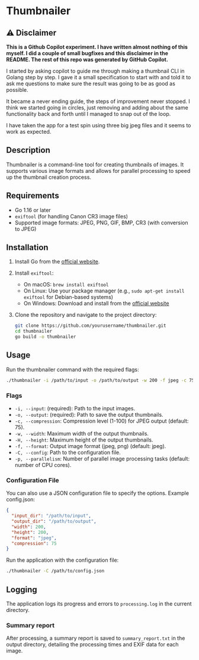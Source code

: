# Thumbnailer

## ⚠️ Disclaimer
__This is a Github Copilot experiment. I have written almost nothing of this myself. I did a couple of small bugfixes 
and this disclaimer in the README. The rest of this repo was generated by GitHub Copilot.__

I started by asking copilot to guide me through making a thumbnail CLI in Golang step by step. I gave it a small 
specification to start with and told it to ask me questions to make sure the result was going to be as good as possible.

It became a never ending guide, the steps of improvement never stopped. I think we started going in circles, just 
removing and adding about the same functionality back and forth until I managed to snap out of the loop.

I have taken the app for a test spin using three big jpeg files and it seems to work as expected.  

## Description
Thumbnailer is a command-line tool for creating thumbnails of images. It supports various image formats and allows for
parallel processing to speed up the thumbnail creation process.

## Requirements

- Go 1.16 or later
- `exiftool` (for handling Canon CR3 image files)
- Supported image formats: JPEG, PNG, GIF, BMP, CR3 (with conversion to JPEG)

## Installation

1. Install Go from the [official website](https://golang.org/dl/).
2. Install `exiftool`:
    - On macOS: `brew install exiftool`
    - On Linux: Use your package manager (e.g., `sudo apt-get install exiftool` for Debian-based systems)
    - On Windows: Download and install from the [official website](https://exiftool.org/)

3. Clone the repository and navigate to the project directory:
   ```sh
   git clone https://github.com/yourusername/thumbnailer.git
   cd thumbnailer
   go build -o thumbnailer
    ```

## Usage
Run the thumbnailer command with the required flags:
```sh
./thumbnailer -i /path/to/input -o /path/to/output -w 200 -f jpeg -c 75
```

### Flags
- `-i, --input`: (required): Path to the input images.
- `-o, --output`: (required): Path to save the output thumbnails.
- `-c, --compression`: Compression level (1-100) for JPEG output (default: 75).
- `-w, --width`: Maximum width of the output thumbnails.
- `-H, --height`: Maximum height of the output thumbnails.
- `-f, --format`: Output image format (jpeg, png) (default: jpeg).
- `-C, --config`: Path to the configuration file.
- `-p, --parallelism`: Number of parallel image processing tasks (default: number of CPU cores).

### Configuration File
You can also use a JSON configuration file to specify the options. Example config.json:
```json
{
  "input_dir": "/path/to/input",
  "output_dir": "/path/to/output",
  "width": 200,
  "height": 200,
  "format": "jpeg",
  "compression": 75
}
```
Run the application with the configuration file:
```sh
./thumbnailer -C /path/to/config.json
```

## Logging
The application logs its progress and errors to `processing.log` in the current directory.

### Summary report
After processing, a summary report is saved to `summary_report.txt` in the output directory, detailing the processing
times and EXIF data for each image.
